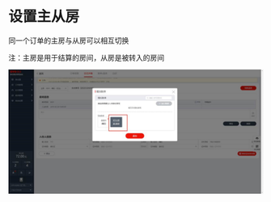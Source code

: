 # 设置主从房

同一个订单的主房与从房可以相互切换

注：主房是用于结算的房间，从房是被转入的房间

![](../../../.gitbook/assets/image%20%28630%29.png)

